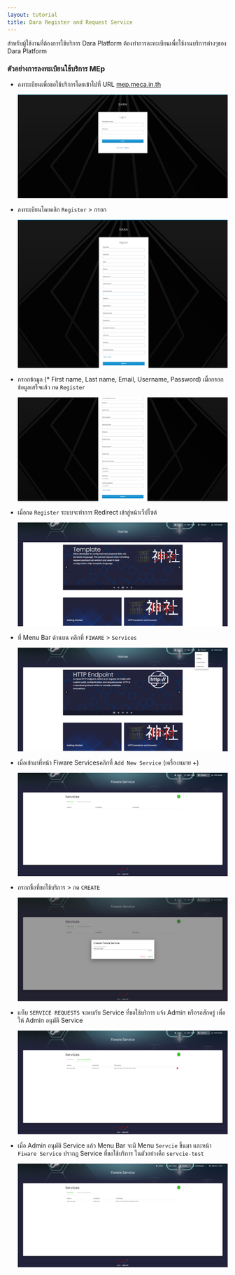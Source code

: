 ```yaml
---
layout: tutorial
title: Dara Register and Request Service
---
```


สำหรับผู้ใช้งานที่ต้องการใช้บริการ Dara Platform ต้องทำการละทะเบียนเพื่อใช้งานบริการต่างๆของ Dara Platform

### ตัวอย่างการลงทะเบียนใช้บริการ MEp

* ลงทะเบียนเพื่อขอใช้บริการโดยเข้าไปที่ URL [mep.meca.in.th](https://mep.meca.in.th/)

  ![alt text](./images/register/1.png 'Keycloak Login')

* ลงทะเบียนโดยคลิก `Register` > กรอก
  
  ![alt text](./images/register/2.png 'Keycloak Register')

* กรอกข้อมูล (* First name, Last name, Email, Username, Password) เมื่อกรอกข้อมูลเสร็จแล้ว กด `Register` 
  
  ![alt text](./images/register/3.png 'Keycloak Register')

* เมื่อกด `Register` ระบบจะทำการ Redirect เข้าสู่หน้าเว็ปไซต์ 
  
  ![alt text](./images/register/4.png 'Dara Platform Home Page')

* ที่ Menu Bar ด้านบน คลิกที่ `FIWARE` > `Services`
  
  ![alt text](./images/register/5.png 'Menu Bar')

* เมื่อเข้ามาที่หน้า Fiware Servicesคลิกที่ `Add New Service` (เครื่องหมาย +)
  
  ![alt text](./images/register/6.png 'New Fiware Service')

* กรอกชื่อที่ขอใช้บริการ > กด `CREATE`
  
  ![alt text](./images/register/7.png ' Servcie Name')

* แท็บ `SERVICE REQUESTS` จะพบกับ Service ที่ขอใช้บริการ แจ้ง Admin หรือรอสักครู่ เพื่อให้ Admin อนุมัติ Service
  
  ![alt text](./images/register/8.png 'Service Request')

* เมื่อ Admin อนุมัติ Service แล้ว Menu Bar จะมี Menu `Servcie` ขึ้นมา และหน้า `Fiware Service` ปรากฏ Service ที่ขอใช้บริการ ในตัวอย่างคือ `servcie-test`
  
  ![alt text](./images/register/9.png 'Service Request')
